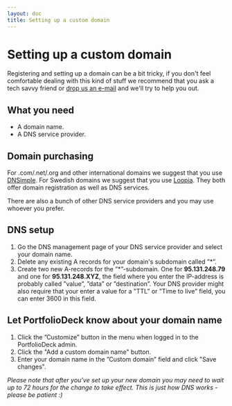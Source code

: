 ```yaml
---
layout: doc
title: Setting up a custom domain
---
```


# <span>Setting up a</span> custom domain

Registering and setting up a domain can be a bit tricky, if you don't feel comfortable dealing with this kind of stuff we recommend that you ask a tech savvy friend or [drop us an e-mail](mailto:support@portfoliodeck.com) and we'll try to help you out.

## What you need

* A domain name.
* A DNS service provider.

## Domain purchasing

For .com/.net/.org and other international domains we suggest that you use [DNSimple](https://dnsimple.com/). For Swedish domains we suggest that you use [Loopia](http://www.loopia.com/domainnames). They both offer domain registration as well as DNS services. 

There are also a bunch of other DNS service providers and you may use whoever you prefer. 

## DNS setup

1. Go the DNS management page of your DNS service provider and select your domain name. 
2. Delete any existing A records for your domain's subdomain called ”*”. 
3. Create two new A-records for the ”*”-subdomain. One for __95.131.248.79__ and one for __95.131.248.XYZ__, the field where you enter the IP-address is probably called ”value”, ”data” or ”destination”. Your DNS provider might also require that your enter a value for a ”TTL” or ”Time to live” field, you can enter 3600 in this field.


## Let PortfolioDeck know about your domain name

1. Click the ”Customize” button in the menu when logged in to the PortfolioDeck admin. 
2. Click the "Add a custom domain name" button.
3. Enter your domain name in the ”Custom domain” field and click "Save changes".


_Please note that after you've set up your new domain you may need to wait up to 72 hours for the change to take effect. This is just how DNS works - please be patient :)_